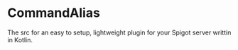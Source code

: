 # CommandAlias
The src for an easy to setup, lightweight plugin for your Spigot server writtin in Kotlin.
